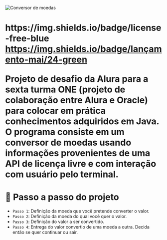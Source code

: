 ![Conversor de moedas](https://github.com/FelipeBBravim/conversor-de-moedas/assets/74071204/93572b1b-61dd-4822-adae-76955c780a1d)

<h1 align="center> Conversor de Moedas </h1>

https://img.shields.io/badge/license-free-blue
https://img.shields.io/badge/lançamento-mai/24-green

Projeto de desafio da Alura para a sexta turma ONE (projeto de colaboração entre Alura e Oracle) para colocar em prática conhecimentos adquiridos em Java.
O programa consiste em um conversor de moedas usando informações provenientes de uma API de licença livre e com interação com usuário pelo terminal.

# :hammer: Passo a passo do projeto

- `Passo 1`: Definição da moeda que você pretende converter o valor.
- `Passo 2`: Definição da moeda do qual você quer o valor.
- `Passo 3`: Definição do valor a ser convertido.
- `Passo 4`: Entrega do valor convertio de uma moeda a outra. Decida então se quer continuar ou sair.
